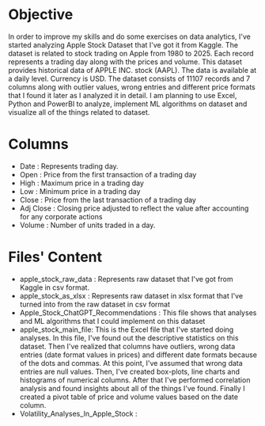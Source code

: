 # Objective
In order to improve my skills and do some exercises on data analytics, I've started analyzing Apple Stock Dataset that I've got it from Kaggle. The dataset is related to stock trading on Apple from 1980 to 2025. Each record represents a trading day along with the prices and volume. This dataset provides historical data of APPLE INC. stock (AAPL). The data is available at a daily level. Currency is USD. The dataset consists of 11107 records and 7 columns along with outlier values, wrong entries and different price formats that I found it later as I analyzed it in detail. I am planning to use Excel, Python and PowerBI to analyze, implement ML algorithms on dataset and visualize all of the things related to dataset. 

# Columns
* Date : Represents trading day.
* Open : Price from the first transaction of a trading day
* High : Maximum price in a trading day
* Low : Minimum price in a trading day
* Close : Price from the last transaction of a trading day
* Adj Close : Closing price adjusted to reflect the value after accounting for any corporate actions
* Volume : Number of units traded in a day.

# Files' Content
* apple_stock_raw_data : Represents raw dataset that I've got from Kaggle in csv format.
* apple_stock_as_xlsx : Represents raw dataset in xlsx format that I've turned into from the raw dataset in csv format
* Apple_Stock_ChatGPT_Recommendations : This file shows that analyses and ML algorithms that I could implement on this dataset
* apple_stock_main_file: This is the Excel file that I've started doing analyses. In this file, I've found out the descriptive statistics on this dataset. Then I've realized that columns have outliers, wrong data entries (date format values in prices) and different date formats because of the dots and commas. At this point, I've assumed that wrong data entries are null values. Then, I've created box-plots, line charts and histograms of numerical columns. After that I've performed correlation analysis and found insights about all of the things I've found. Finally I created a pivot table of price and volume values based on the date column.
* Volatility_Analyses_In_Apple_Stock : 
